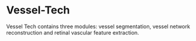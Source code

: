 Vessel-Tech
===
Vessel Tech contains three modules: vessel segmentation, vessel network reconstruction and retinal vascular feature extraction.
